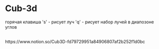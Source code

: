 # Cub-3d

горячая клавиша 's' - рисует луч
                'q' - рисует набор лучей в диапозоне углов

<br>
https://www.notion.so/Cub3D-fd79729951a84906807af2b252f1d0bc

